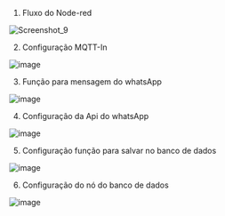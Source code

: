 1. Fluxo do Node-red


![Screenshot_9](https://github.com/ArthurLorenzzo/ObjetosInteligentes/assets/95923686/1e11c4ed-d4f3-412d-aac9-716e382b8719)


2. Configuração MQTT-In


![image](https://github.com/ArthurLorenzzo/ObjetosInteligentes/assets/95923686/de215a7a-61ed-42f0-b8dd-176acf646524)


3. Função para mensagem do whatsApp


![image](https://github.com/ArthurLorenzzo/ObjetosInteligentes/assets/95923686/b6a95c48-45d3-471f-b253-11a516a3aeb0)


4. Configuração da Api do whatsApp


![image](https://github.com/ArthurLorenzzo/ObjetosInteligentes/assets/95923686/093bc673-d578-4275-8d44-ef151e2ea06b)



5. Configuração função para salvar no banco de dados


![image](https://github.com/ArthurLorenzzo/ObjetosInteligentes/assets/95923686/d925c083-b11d-4de5-9ee2-f7820db61c1b)


6. Configuração do nó do banco de dados


![image](https://github.com/ArthurLorenzzo/ObjetosInteligentes/assets/95923686/2cbf46c9-106d-48ae-926c-a50a237455d9)


